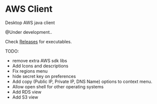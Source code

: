 # AWS Client
Desktop AWS java client

@Under development..

Check [Releases](https://github.com/gadelkareem/aws-client/releases) for executables.


TODO:
- remove extra AWS sdk libs
- Add Icons and descriptions
- Fix regions menu
- hide secret key on preferences
- Add copy (Public IP, Private IP, DNS Name) options to context menu.
- Allow open shell for other operating systems
- Add RDS view
- Add S3 view


